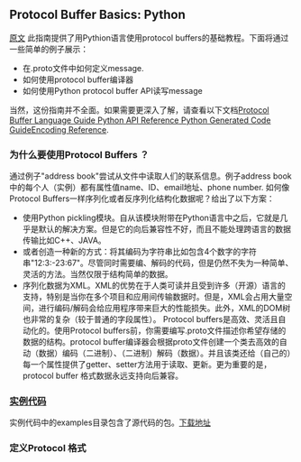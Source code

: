## Protocol Buffer Basics: Python
[原文](https://developers.google.com/protocol-buffers/docs/pythontutorial)
此指南提供了用Pythion语言使用protocol buffers的基础教程。下面将通过一些简单的例子展示：
* 在.proto文件中如何定义message.
* 如何使用protocol buffer编译器
* 如何使用Python protocol buffer API读写message

当然，这份指南并不全面。如果需要更深入了解，请查看以下文档[Protocol Buffer Language Guide](https://developers.google.com/protocol-buffers/docs/proto)[ Python API Reference](https://developers.google.com/protocol-buffers/docs/reference/python/index.html)[ Python Generated Code Guide](https://developers.google.com/protocol-buffers/docs/reference/python-generated)[Encoding Reference](https://developers.google.com/protocol-buffers/docs/encoding).

### 为什么要使用Protocol Buffers ？
通过例子"address book"尝试从文件中读取人们的联系信息。例子address book中的每个人（实例）都有属性值name、ID、email地址、phone number.
如何像Protocol Buffers一样序列化或者反序列化结构化数据呢？给出了以下方案：
* 使用Python pickling模块。自从该模块附带在Python语言中之后，它就是几乎是默认的解决方案。但是它的向后兼容性不好，而且不能处理跨语言的数据传输比如C++、JAVA。
* 或者创造一种新的方式：将其编码为字符串比如包含4个数字的字符串"12:3:-23:67"。尽管同时需要编、解码的代码，但是仍然不失为一种简单、灵活的方法。当然仅限于结构简单的数据。
* 序列化数据为XML。XML的优势在于人类可读并且受到许多（开源）语言的支持，特别是当你在多个项目和应用间传输数据时。但是，XML会占用大量空间，进行编码/解码会给应用程序带来巨大的性能损失。此外，XML的DOM树也非常的复杂（较于普通的字段属性）。
Protocol buffers是高效、灵活且自动化的。使用Protocol buffers前，你需要编写.proto文件描述你希望存储的数据的结构。protocol buffer编译器会根据proto文件创建一个类去高效的自动（数据）编码（二进制）、（二进制）解码（数据）。并且该类还给（自己的）每一个属性提供了getter、setter方法用于读取、更新。更为重要的是， protocol buffer 格式数据永远支持向后兼容。


### [实例代码](https://developers.google.com/protocol-buffers/docs/pythontutorial#where-to-find-the-example-code)
实例代码中的examples目录包含了源代码的包。[下载地址](https://developers.google.com/protocol-buffers/docs/downloads.html)

### 定义Protocol 格式


